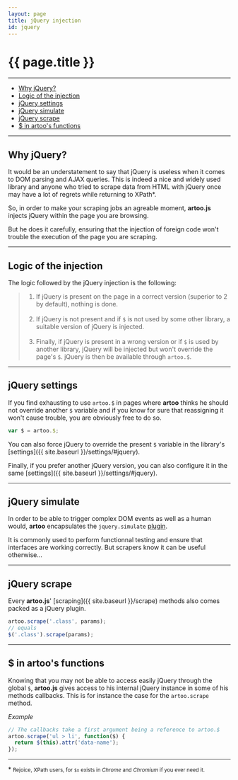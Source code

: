 ```yaml
---
layout: page
title: jQuery injection
id: jquery
---
```


# {{ page.title }}

---

* [Why jQuery?](#why)
* [Logic of the injection](#logic)
* [jQuery settings](#settings)
* [jQuery simulate](#simulate)
* [jQuery scrape](#scrape)
* [$ in artoo's functions](#dollar)

---

<h2 id="why">Why jQuery?</h2>

It would be an understatement to say that jQuery is useless when it comes to DOM parsing and AJAX queries. This is indeed a nice and widely used library and anyone who tried to scrape data from HTML with jQuery once may have a lot of regrets while returning to XPath&#42;.

So, in order to make your scraping jobs an agreable moment, **artoo.js** injects jQuery within the page you are browsing.

But he does it carefully, ensuring that the injection of foreign code won't trouble the execution of the page you are scraping.

---

<h2 id="logic">Logic of the injection</h2>

The logic followed by the jQuery injection is the following:

> 1. If jQuery is present on the page in a correct version (superior to 2 by default), nothing is done.
<br><br>
> 2. If jQuery is not present and if `$` is not used by some other library, a suitable version of jQuery is injected.
<br><br>
> 3. Finally, if jQuery is present in a wrong version or if `$` is used by another library, jQuery will be injected but won't override the page's `$`. jQuery is then be available through `artoo.$`.

---

<h2 id="settings">jQuery settings</h2>

If you find exhausting to use `artoo.$` in pages where **artoo** thinks he should not override another `$` variable and if you know for sure that reassigning it won't cause trouble, you are obviously free to do so.

```js
var $ = artoo.$;
```

You can also force jQuery to override the present `$` variable in the library's [settings]({{ site.baseurl }}/settings/#jquery).

Finally, if you prefer another jQuery version, you can also configure it in the same [settings]({{ site.baseurl }}/settings/#jquery).

---

<h2 id="simulate">jQuery simulate</h2>

In order to be able to trigger complex DOM events as well as a human would, **artoo** encapsulates the `jquery.simulate` [plugin](https://github.com/jquery/jquery-simulate).

It is commonly used to perform functionnal testing and ensure that interfaces are working correctly. But scrapers know it can be useful otherwise...

---

<h2 id="scrape">jQuery scrape</h2>

Every **artoo.js**' [scraping]({{ site.baseurl }}/scrape) methods also comes packed as a jQuery plugin.

```js
artoo.scrape('.class', params);
// equals
$('.class').scrape(params);
```

---

<h2 id="dollar">$ in artoo's functions</h2>

Knowing that you may not be able to access easily jQuery through the global `$`, **artoo.js** gives access to his internal jQuery instance in some of his methods callbacks. This is for instance the case for the `artoo.scrape` method.

*Example*

```js
// The callbacks take a first argument being a reference to artoo.$
artoo.scrape('ul > li', function($) {
  return $(this).attr('data-name');
});
```

---

&#42; <small>Rejoice, XPath users, for `$x` exists in *Chrome* and *Chromium* if you ever need it.</small>

